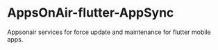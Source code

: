 # AppsOnAir-flutter-AppSync
Appsonair services for force update and maintenance for flutter mobile apps.
